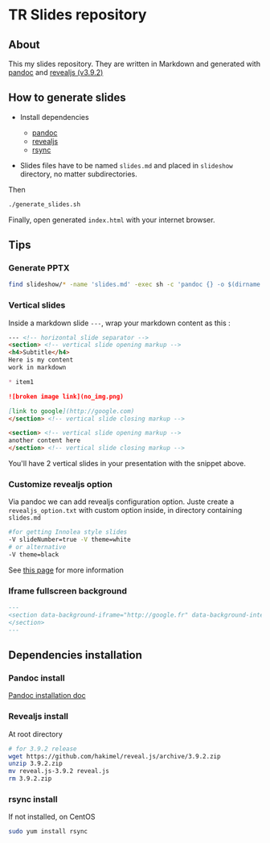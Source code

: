# TR Slides repository

## About

This my slides repository.
They are written in Markdown and generated with [pandoc](https://pandoc.org/) and [revealjs (v3.9.2)](https://github.com/hakimel/reveal.js)

## How to generate slides

* Install dependencies
  * [pandoc](#pandoc-install)
  * [revealjs](#revealjs-install)
  * [rsync](#rsync-install)

* Slides files have to be named `slides.md` and placed in `slideshow` directory, no matter subdirectories.

Then

```bash
./generate_slides.sh
```

Finally, open generated `index.html` with your internet browser.

## Tips

### Generate PPTX

```bash
find slideshow/* -name 'slides.md' -exec sh -c 'pandoc {} -o $(dirname {})/slides.pptx  2> /dev/null' \;
```

### Vertical slides

Inside a markdown slide `---`, wrap your markdown content as this :

```markdown
--- <!-- horizontal slide separator -->
<section> <!-- vertical slide opening markup -->
<h4>Subtitle</h4>
Here is my content
work in markdown

* item1

![broken image link](no_img.png)

[link to google](http://google.com)
</section> <!-- vertical slide closing markup -->

<section> <!-- vertical slide opening markup -->
another content here
</section> <!-- vertical slide closing markup -->

```

You'll have 2 vertical slides in your presentation with the snippet above.

### Customize revealjs option

Via pandoc we can add revealjs configuration option. Juste create a `revealjs_option.txt` with custom option inside, in directory containing `slides.md`

```bash
#for getting Innolea style slides
-V slideNumber=true -V theme=white
# or alternative
-V theme=black
```

See [this page](https://github.com/hakimel/reveal.js#configuration) for more information

### Iframe fullscreen background

```markdown
---
<section data-background-iframe="http://google.fr" data-background-interactive>
</section>
---
```

## Dependencies installation

### Pandoc install

[Pandoc installation doc](https://pandoc.org/installing.html)

### Revealjs install

At root directory

```bash
# for 3.9.2 release
wget https://github.com/hakimel/reveal.js/archive/3.9.2.zip
unzip 3.9.2.zip
mv reveal.js-3.9.2 reveal.js
rm 3.9.2.zip
```

### rsync install

If not installed, on CentOS

```bash
sudo yum install rsync
```

